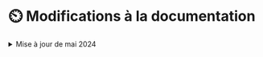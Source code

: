 # ⏲️ Modifications à la documentation

<details>

<summary>Mise à jour de mai 2024</summary>

* **Nouveaux articles**
  * Spark
    * Ajout d'un article expliquant la nuance entre [actions et transformations](../spark/dag/actions-ou-transformations.md)
  * Performances de stockage
    * Ajout d'un article sur [les formats de fichier](../stockage/choisir-son-format-de-fichier.md)

<!---->

* **Modifications d'articles**
  * Refonte du [dossier Spark](../spark/)
    * Ajout d'une [boite à outil des optimisations](../spark/dag/boite-a-outil-des-optimisations/) (Partitionnement / Jointure / Cache / Calculs forcés / Configuration)
    * Simplification de l'article sur les [plans d'exécutions et Catalyst](../spark/dag/les-plans-dexecutions-et-catalyst.md)

<!---->

* **Améliorations générales**
  * Ajout de boites d'informations / alertes / erreurs dans la documentation
  * Corrections orthographiques
  * Ajout de cette page de logs

</details>

